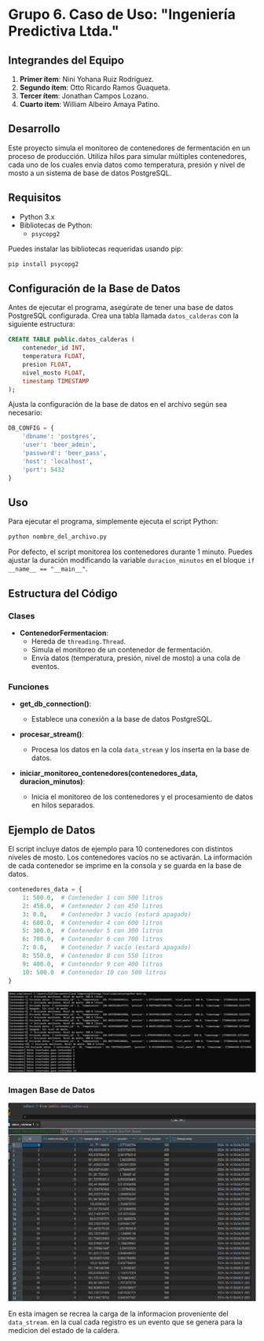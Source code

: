 # Grupo 6. Caso de Uso: "Ingeniería Predictiva Ltda."


## Integrandes del Equipo

1. **Primer ítem**: Nini Yohana Ruiz Rodriguez.
2. **Segundo ítem**: Otto Ricardo Ramos Guaqueta.
3. **Tercer ítem**: Jonathan Campos Lozano.
4. **Cuarto ítem**: William Albeiro Amaya Patino. 

## Desarrollo

Este proyecto simula el monitoreo de contenedores de fermentación en un proceso de producción. Utiliza hilos para simular múltiples contenedores, cada uno de los cuales envía datos como temperatura, presión y nivel de mosto a un sistema de base de datos PostgreSQL.

## Requisitos

- Python 3.x
- Bibliotecas de Python:
  - `psycopg2`

Puedes instalar las bibliotecas requeridas usando pip:

```bash
pip install psycopg2
```

## Configuración de la Base de Datos

Antes de ejecutar el programa, asegúrate de tener una base de datos PostgreSQL configurada. Crea una tabla llamada `datos_calderas` con la siguiente estructura:

```sql
CREATE TABLE public.datos_calderas (
    contenedor_id INT,
    temperatura FLOAT,
    presion FLOAT,
    nivel_mosto FLOAT,
    timestamp TIMESTAMP
);
```

Ajusta la configuración de la base de datos en el archivo según sea necesario:

```python
DB_CONFIG = {
    'dbname': 'postgres',
    'user': 'beer_admin',
    'password': 'beer_pass',
    'host': 'localhost',
    'port': 5432
}
```

## Uso

Para ejecutar el programa, simplemente ejecuta el script Python:

```bash
python nombre_del_archivo.py
```

Por defecto, el script monitorea los contenedores durante 1 minuto. Puedes ajustar la duración modificando la variable `duracion_minutos` en el bloque `if __name__ == "__main__"`.

## Estructura del Código

### Clases

- **ContenedorFermentacion**: 
  - Hereda de `threading.Thread`.
  - Simula el monitoreo de un contenedor de fermentación.
  - Envía datos (temperatura, presión, nivel de mosto) a una cola de eventos.

### Funciones

- **get_db_connection()**: 
  - Establece una conexión a la base de datos PostgreSQL.

- **procesar_stream()**: 
  - Procesa los datos en la cola `data_stream` y los inserta en la base de datos.

- **iniciar_monitoreo_contenedores(contenedores_data, duracion_minutos)**: 
  - Inicia el monitoreo de los contenedores y el procesamiento de datos en hilos separados.

## Ejemplo de Datos

El script incluye datos de ejemplo para 10 contenedores con distintos niveles de mosto. Los contenedores vacíos no se activarán. La información de cada contenedor se imprime en la consola y se guarda en la base de datos.

```python
contenedores_data = {
    1: 500.0,  # Contenedor 1 con 500 litros
    2: 450.0,  # Contenedor 2 con 450 litros
    3: 0.0,    # Contenedor 3 vacío (estará apagado)
    4: 600.0,  # Contenedor 4 con 600 litros
    5: 300.0,  # Contenedor 5 con 300 litros
    6: 700.0,  # Contenedor 6 con 700 litros
    7: 0.0,    # Contenedor 7 vacío (estará apagado)
    8: 550.0,  # Contenedor 8 con 550 litros
    9: 400.0,  # Contenedor 9 con 400 litros
    10: 500.0  # Contenedor 10 con 500 litros
}
```

![Salida del programa](imagenes/Proceso_Stream.png)

### Imagen Base de Datos

![Carga de la informacion a la base de datos](imagenes/almacenamiento.png)

En esta imagen se recrea la carga de la informacion proveniente del `data_stream`. en la cual cada registro es un evento que se genera para la medicion del estado de la caldera.




